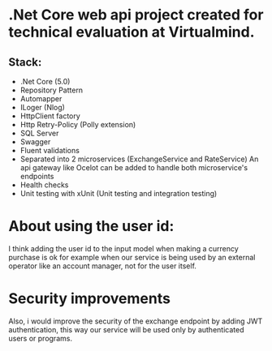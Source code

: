 # .Net Core web api project created for technical evaluation at Virtualmind.

## Stack:

* .Net Core (5.0)
* Repository Pattern
* Automapper
* ILoger (Nlog)
* HttpClient factory
* Http Retry-Policy (Polly extension)
* SQL Server
* Swagger
* Fluent validations
* Separated into 2 microservices (ExchangeService and RateService)
  An api gateway like Ocelot can be added to handle both microservice's endpoints
* Health checks
* Unit testing with xUnit (Unit testing and integration testing)

# About using the user id:
I think adding the user id to the input model when making a currency purchase is ok for example when our service is being used by an external operator like an account manager, not for the user itself.

# Security improvements
Also, i would improve the security of the exchange endpoint by adding JWT authentication, this way our service will be used only by authenticated users or programs.
